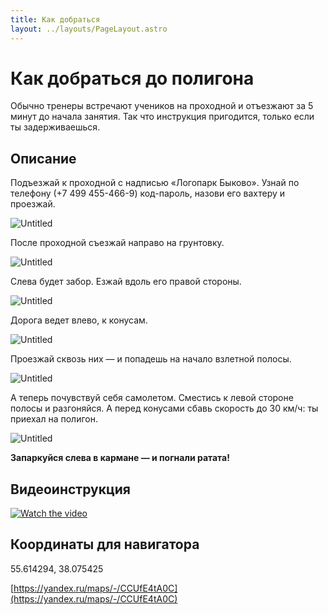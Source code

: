 ```yaml
---
title: Как добраться
layout: ../layouts/PageLayout.astro
---
```


# Как добраться до полигона

Обычно тренеры встречают учеников на проходной и отъезжают за 5 минут до начала занятия. Так что инструкция пригодится, только если ты задерживаешься.

## Описание

Подъезжай к проходной с надписью «Логопарк Быково». Узнай по телефону (+7 499 455-466-9) код-пароль, назови его вахтеру и проезжай.

![Untitled](Untitled.png)

После проходной съезжай направо на грунтовку.

![Untitled](Untitled%201.png)

Слева будет забор. Езжай вдоль его правой стороны.

![Untitled](Untitled%202.png)

Дорога ведет влево, к конусам.

![Untitled](Untitled%203.png)

Проезжай сквозь них — и попадешь на начало взлетной полосы.

![Untitled](Untitled%204.png)

А теперь почувствуй себя самолетом. Сместись к левой стороне полосы и разгоняйся. А перед конусами сбавь скорость до 30 км/ч: ты приехал на полигон.

![Untitled](Untitled%205.png)

**Запаркуйся слева в кармане — и погнали ратата!**

## Видеоинструкция

[![Watch the video](https://raw.github.com/GabLeRoux/WebMole/master/ressources/WebMole_Youtube_Video.png)](http://youtu.be/vt5fpE0bzSY)

## Координаты для навигатора

55.614294, 38.075425

[https://yandex.ru/maps/-/CCUfE4tA0C](https://yandex.ru/maps/-/CCUfE4tA0C)
